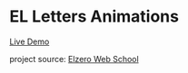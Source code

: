 # EL Letters Animations

[Live Demo](https://hassanelnaggar99.github.io/EL-Letters-Animations)

project source:
  [Elzero Web School](https://elzero.org/frontend-el-letters-animations/)
 
